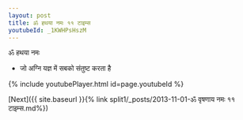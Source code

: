 ```yaml
---
layout: post
title: ॐ हथया नमः ११ टाइम्स
youtubeId: _1KWHPsHszM
---
```

 
 
 ॐ हथया नमः  
 
 -  जो अग्नि यज्ञ में सबको संतुष्ट करता है 
 
  
 
  
 
 
 
 
 
 


{% include youtubePlayer.html id=page.youtubeId %}
 
[Next]({{ site.baseurl }}{% link  split1/_posts/2013-11-01-ॐ वृषणाय नमः ११ टाइम्स.md%})
 
